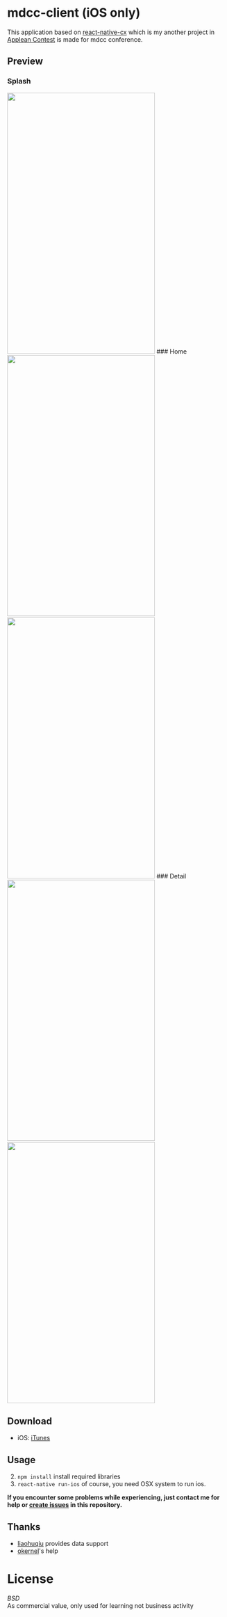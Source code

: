 # mdcc-client (iOS only)
This application based on [react-native-cx](https://github.com/applean/react-native-cx) which is my another project in [Applean Contest](https://applean.cn)
is made for mdcc conference. 

## Preview
### Splash
<img src="http://ww4.sinaimg.cn/large/005zU9b3jw1f7y74sjof2j30ku112wgg.jpg" width="340" height="600"/>
### Home
<img src="http://ww2.sinaimg.cn/large/005zU9b3gw1f7y6qfosxcj30ku112n29.jpg" width="340" height="600"/>
&nbsp;&nbsp;&nbsp;
<img src="http://ww4.sinaimg.cn/large/005zU9b3gw1f7y6qgxocaj30ku112wiu.jpg" width="340" height="600"/>
### Detail
<img src="http://ww3.sinaimg.cn/large/005zU9b3gw1f7y6qdcq11j30ku112n23.jpg" width="340" height="600"/>
&nbsp;&nbsp;&nbsp;
<img src="http://ww1.sinaimg.cn/large/005zU9b3gw1f7y6ql9sltj30ku1127ai.jpg" width="340" height="600"/>

## Download
* iOS: [iTunes](https://itunes.apple.com/cn/app/mdccclient/id1155880311?l=en&mt=8)

## Usage
2. `npm install` install required libraries
3. `react-native run-ios` of course, you need OSX system to run ios.

**If you encounter some problems while experiencing, just contact me for help or [create issues](https://github.com/Bob1993/mdcc-client/issues) in this repository.**

## Thanks
* [liaohuqiu](https://github.com/liaohuqiu) provides data support
* [okernel](https://github.com/okernel)'s help

# License
*BSD*  
As commercial value, only used for learning not business activity
